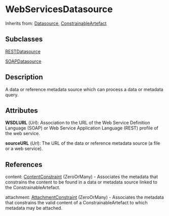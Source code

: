 
# WebServicesDatasource

Inherits from: [Datasource](Datasource.md), [ConstrainableArtefact](../Constraints/ConstrainableArtefact.md)

## Subclasses

[RESTDatasource](RESTDatasource.md)

[SOAPDatasource](SOAPDatasource.md)



## Description

A data or reference metadata source which can process a data or metadata query.


## Attributes

**WSDLURL** (*Url*): Association to the URL of the Web Service Definition Language (SOAP) or Web Service Application Language (REST) profile of the web service.

**sourceURL** (*Url*): The URL of the data or reference metadata source (a file or a web service).



## References

content: [ContentConstraint](../Constraints/ContentConstraint.md) (ZeroOrMany) - Associates the metadata that constrains the content to be found in a data or metadata source linked to the ConstrainableArtefact.

attachment: [AttachmentConstraint](../Constraints/AttachmentConstraint.md) (ZeroOrMany) - Associates the metadata that constrains the valid content of a ConstrainableArtefact to which metadata may be attached.




